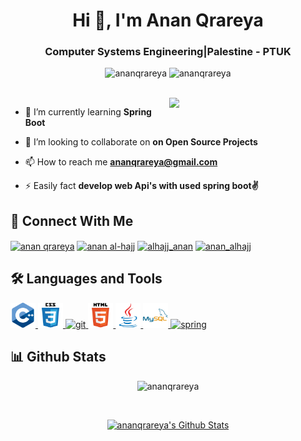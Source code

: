 <h1 align="center">Hi 👋, I'm Anan Qrareya</h1>
<h3 align="center">Computer Systems Engineering|Palestine - PTUK  </h3>

 <p align="center"> <img src="https://komarev.com/ghpvc/?username=ananqrareya&label=Profile%20views&color=0e75b6&style=flat" alt="ananqrareya" />
		   <img src="https://img.shields.io/github/followers/ananqrareya?label=Followers" alt="ananqrareya" />
</p>

<br>
<img align="right" src="https://user-images.githubusercontent.com/63050133/156676671-d5b2e362-97d4-4404-9447-dd71ddfea82f.gif" width = 250px/>

- 🌱 I’m currently learning **Spring Boot**

- 👯 I’m looking to collaborate on **on Open Source Projects**

- 📫 How to reach me **ananqrareya@gmail.com**

- ⚡ Easily fact **develop web Api's with used spring boot✌️**

## 📩 Connect With Me
<p align="left">
<a href= "https://www.linkedin.com/in/anan-qrareya-31213a283/" target="blank"><img align="center" src="https://raw.githubusercontent.com/rahuldkjain/github-profile-readme-generator/master/src/images/icons/Social/linked-in-alt.svg" alt="anan qrareya" height="30" width="40" /></a>
<a href="https://www.facebook.com/profile.php?id=100010930628618" target="blank"><img align="center" src="https://raw.githubusercontent.com/rahuldkjain/github-profile-readme-generator/master/src/images/icons/Social/facebook.svg" alt="anan al-hajj" height="30" width="40" /></a>
<a href="https://instagram.com/alhajj_anan" target="blank"><img align="center" src="https://raw.githubusercontent.com/rahuldkjain/github-profile-readme-generator/master/src/images/icons/Social/instagram.svg" alt="alhajj_anan" height="30" width="40" /></a>
<a href="https://discord.gg/anan_alhajj" target="blank"><img align="center" src="https://raw.githubusercontent.com/rahuldkjain/github-profile-readme-generator/master/src/images/icons/Social/discord.svg" alt="anan_alhajj" height="30" width="40" /></a>
</p>

## 🛠 Languages and Tools
<p align="left"> <a href="https://www.w3schools.com/cpp/" target="_blank" rel="noreferrer"> <img src="https://raw.githubusercontent.com/devicons/devicon/master/icons/cplusplus/cplusplus-original.svg" alt="cplusplus" width="40" height="40"/> </a> <a href="https://www.w3schools.com/css/" target="_blank" rel="noreferrer"> <img src="https://raw.githubusercontent.com/devicons/devicon/master/icons/css3/css3-original-wordmark.svg" alt="css3" width="40" height="40"/> </a> <a href="https://git-scm.com/" target="_blank" rel="noreferrer"> <img src="https://www.vectorlogo.zone/logos/git-scm/git-scm-icon.svg" alt="git" width="40" height="40"/> </a> <a href="https://www.w3.org/html/" target="_blank" rel="noreferrer"> <img src="https://raw.githubusercontent.com/devicons/devicon/master/icons/html5/html5-original-wordmark.svg" alt="html5" width="40" height="40"/> </a> <a href="https://www.java.com" target="_blank" rel="noreferrer"> <img src="https://raw.githubusercontent.com/devicons/devicon/master/icons/java/java-original.svg" alt="java" width="40" height="40"/> </a> <a href="https://www.mysql.com/" target="_blank" rel="noreferrer"> <img src="https://raw.githubusercontent.com/devicons/devicon/master/icons/mysql/mysql-original-wordmark.svg" alt="mysql" width="40" height="40"/> </a> <a href="https://spring.io" target="_blank" rel="noreferrer"> <img src="https://www.vectorlogo.zone/logos/springio/springio-icon.svg" alt="spring" width="40" height="40"/> </a> </p>


 ## 📊 Github Stats
<p align="center"><img src="https://github-readme-streak-stats.herokuapp.com/?user=ananqrareya&theme=tokyonight_duo" alt="ananqrareya" /></p>
  <br/>
  <p align="center">
    <a href="https://github.com/anuraghazra/github-readme-stats">
	    <img alt="ananqrareya's Github Stats" src="https://github-readme-stats.vercel.app/api?username=ananqrareya&show_icons=true&count_private=true&locale=en&theme=tokyonight&layout=compact" height="230px"/></a>
<br/>
 

